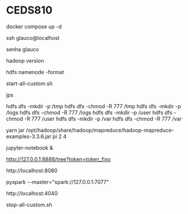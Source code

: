 # CEDS810

docker compose up -d

ssh glauco@localhost

senha glauco

hadoop version

hdfs namenode -format

start-all-custom.sh

jps

hdfs dfs -mkdir -p /tmp
hdfs dfs -chmod -R 777 /tmp
hdfs dfs -mkdir -p /logs
hdfs dfs -chmod -R 777 /logs
hdfs dfs -mkdir -p /user
hdfs dfs -chmod -R 777 /user
hdfs dfs -mkdir -p /var
hdfs dfs -chmod -R 777 /var

yarn jar /opt/hadoop/share/hadoop/mapreduce/hadoop-mapreduce-examples-3.3.6.jar pi 2 4

jupyter-notebook &

http://127.0.0.1:8888/tree?token=token_fixo

http://localhost:8080

pyspark --master="spark://127.0.0.1:7077"

http://localhost:4040

stop-all-custom.sh